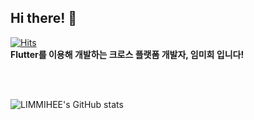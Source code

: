 ## Hi there! 👋


[![Hits](https://hits.seeyoufarm.com/api/count/incr/badge.svg?url=https%3A%2F%2Fgithub.com%2FLIMMIHEE%2Fhit-counter&count_bg=%2384E4FF&title_bg=%23A0A0A0&icon=&icon_color=%23FFFFFF&title=hits&edge_flat=false)](https://github.com/LIMMIHEE)<br/>
**Flutter를 이용해 개발하는 크로스 플랫폼 개발자, 임미희 입니다!**  


<br/>
<br/>


![LIMMIHEE's GitHub stats](https://github-readme-stats.vercel.app/api?username=LIMMIHEE&show_icons=true&theme=transparent)

